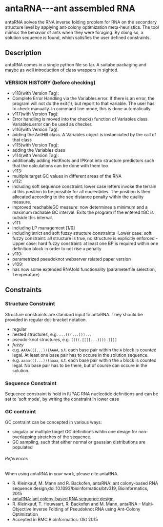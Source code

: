# antaRNA---ant assembled RNA

antaRNA solves the RNA inverse folding problem for RNA on the secondary structure level by applying 
ant-colony optimization meta-heuristics. The tool mimics the behavior of ants when they were foraging.
By doing so, a solution sequence is found, which satisfies the user defined constraints.

## Description

antaRNA comes in a single python file so far.
A suitabe packaging and maybe as well introduction of class wrappers in sighted.


### VERSION HISTORY (before checking)
 - v118(with Version Tag): 
  - Complete Error Handling via the Variables.error. If there is an error, the program will not do the exit(1),
  but report to that variable. The user has to check manually. In command line mode, this is done automatically.
 - v117(with Version Tag):
  - Error handling is moved into the check() function of Variables class. Variables.error can be used as checker.
 - v116(with Version Tag):
  - adding the AntHill class. A Variables object is instanciated by the call of that class
 - v115(with Version Tag):
  - adding the Variables class
 - v114(with Version Tag):
  - additionally adding HotKnots and IPKnot into structure predictors such that the calculations can be done with them too
 - v113:
  - multiple target GC values in different areas of the RNA
 - v112:
  - including soft sequence constraint: lower case letters invoke the terrain at this position to be possible for all nucleotides. The position is then allocated according to the seq distance penalty within the quality measure.
  - improved reachableGC measure: now determines a minimum and a maximum rachable GC interval. Exits the program if	the entered tGC is outside this interval.
 - v111:
  - including LP management [1/0]
  - including strict and soft fuzzy structure constraints
   -Lower case: soft fuzzy constraint: all structure is true, no structure is explicitly enforced
   -Upper case: hard fuzzy constraint: at least one BP is required within one definition block in order to not rise a penalty
 - v110:
  - parametrized pseudoknot webserver related paper version
 - v109:
  - has now some extended RNAfold functionality (parameterfile selection, Temperature)
	


## Constraints
### Structure Constraint
Structure constraints are standard input to antaRNA. They should be provided in regular dot-bracket notation.
 - regular
  - nested structures, e.g. `...(((...)))...`
  - pseudo-knot structures, e.g. `((((.[[[[...)))).]]]]`
 - *fuzzy*
  - e.g. `AAAA(((...)))AAAA`, s.t. each base pair within the `A` block is counted legal. At least one base pair has to occure in the solution sequence.
  - e.g. `aaaa(((...)))aaaa`, s.t. each base pair within the `a` block is counted legal. No base pair has to be there, but of course can occure in the solution.

### Sequence Constraint
Sequence constraint is hold in IUPAC RNA nucleotide definitions and can be set to 'soft mode', by writing the constraint in lower case

### GC contraint
GC contraint can be concepted in various ways:
 - singular or multiple target GC definitions wihtin one design for non-overlapping stretches of the sequence.
 - GC sampling, such that either normal or gaussian distributions are populated

###### References
When using antaRNA in your work, please cite antaRNA.
 - R. Kleinkauf, M. Mann and R. Backofen, antaRNA: ant colony-based RNA sequence design,doi:10.1093/bioinformatics/btv319, Bioinformatics, 2015
  - [antaRNA: ant colony-based RNA sequence
design](http://bioinformatics.oxfordjournals.org/content/early/2015/06/24/bioinformatics.btv319.full.pdf+html).
 - R. Kleinkauf, T. Houwaart, R. Backofen and M. Mann, antaRNA – Multi-Objective Inverse Folding of Pseudoknot RNA using Ant-Colony Optimization 
  - Accepted in BMC Bioinformatics: Okt 2015
